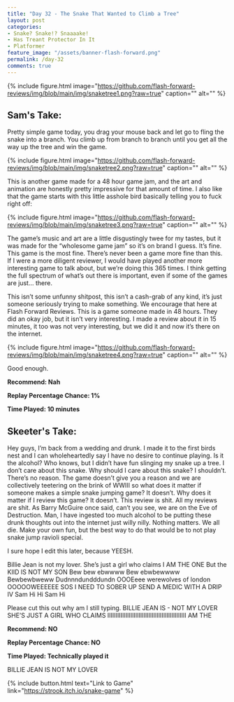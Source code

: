 ```yaml
---
title: "Day 32 - The Snake That Wanted to Climb a Tree"
layout: post
categories:
- Snake? Snake!? Snaaaake!
- Has Treant Protector In It
- Platformer
feature_image: "/assets/banner-flash-forward.png"
permalink: /day-32
comments: true
---
```


{% include figure.html image="https://github.com/flash-forward-reviews/img/blob/main/img/snaketree1.png?raw=true" caption="" alt="" %}

## Sam's Take:

Pretty simple game today, you drag your mouse back and let go to fling the snake into a branch. You climb up from branch to branch until you get all the way up the tree and win the game.

{% include figure.html image="https://github.com/flash-forward-reviews/img/blob/main/img/snaketree2.png?raw=true" caption="" alt="" %}

This is another game made for a 48 hour game jam, and the art and animation are honestly pretty impressive for that amount of time. I also like that the game starts with this little asshole bird basically telling you to fuck right off:

{% include figure.html image="https://github.com/flash-forward-reviews/img/blob/main/img/snaketree3.png?raw=true" caption="" alt="" %}

The game’s music and art are a little disgustingly twee for my tastes, but it was made for the “wholesome game jam” so it’s on brand I guess. It’s fine. This game is the most fine. There’s never been a game more fine than this. If I were a more diligent reviewer, I would have played another more interesting game to talk about, but we’re doing this 365 times. I think getting the full spectrum of what’s out there is important, even if some of the games are just... there.

This isn’t some unfunny shitpost, this isn’t a cash-grab of any kind, it’s just someone seriously trying to make something. We encourage that here at Flash Forward Reviews. This is a game someone made in 48 hours. They did an okay job, but it isn’t very interesting. I made a review about it in 15 minutes, it too was not very interesting, but we did it and now it’s there on the internet.

{% include figure.html image="https://github.com/flash-forward-reviews/img/blob/main/img/snaketree4.png?raw=true" caption="" alt="" %}

Good enough.

**Recommend: Nah**

**Replay Percentage Chance: 1%**

**Time Played: 10 minutes**

## Skeeter's Take:

Hey guys, I’m back from a wedding and drunk. I made it to the first birds nest and I can wholeheartedly say I have no desire to continue playing. Is it the alcohol? Who knows, but I didn’t have fun slinging my snake up a tree. I don’t care about this snake. Why should I care about this snake? I shouldn’t. There’s no reason. The game doesn’t give you a reason and we are collectively teetering on the brink of WWIII so what does it matter if someone makes a simple snake jumping game? It doesn’t. Why does it matter if I review this game? It doesn’t. This review is shit. All my reviews are shit. As Barry McGuire once said, can’t you see, we are on the Eve of Destruction.
Man, I have ingested too much alcohol to be putting these drunk thoughts out into the internet just willy nilly. 
Nothing matters. We all die. Make your own fun, but the best way to do that would be to not play snake jump ravioli special. 

I sure hope I edit this later, because YEESH. 

Billie Jean is not my lover. 
She’s just a girl who claims I AM THE ONE
But the KIID IS NOT MY SON
Bew bew ebwwww
Bew ebwbewwww
Bewbewbweww
Dudnnndundddundn 
OOOEeee werewolves of london
OOOOOWEEEEEE
SOS I NEED TO SOBER UP SEND A MEDIC WITH A DRIP IV
Sam Hi
Hi Sam
Hi 

Please cut this out why am I still typing. 
BILLIE JEAN IS - NOT MY LOVER
SHE’S JUST A GIRL WHO CLAIMS IIIIIIIIIIIIIIIIIIIIIIIIIIIIIIIIIIIIIIIIIIIIIIII AM THE 

**Recommend: NO**

**Replay Percentage Chance: NO**

**Time Played: Technically played it**

BILLIE JEAN 
IS NOT MY LOVER

{% include button.html text="Link to Game" link="https://strook.itch.io/snake-game" %}